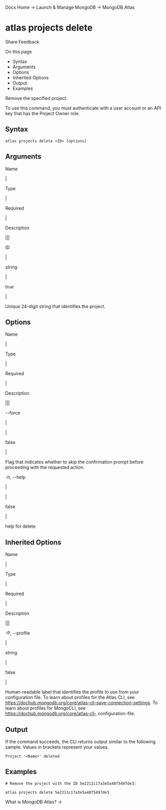 Docs Home → Launch & Manage MongoDB → MongoDB Atlas

# atlas projects delete

Share Feedback

On this page

  * Syntax
  * Arguments
  * Options
  * Inherited Options
  * Output
  * Examples

Remove the specified project.

To use this command, you must authenticate with a user account or an API key
that has the Project Owner role.

## Syntax

    
    
    atlas projects delete <ID> [options]  
      
  
## Arguments

Name

|

Type

|

Required

|

Description  
  
|||  
  
ID

|

string

|

true

|

Unique 24-digit string that identifies the project.  
  
## Options

Name

|

Type

|

Required

|

Description  
  
|||  
  
\--force

|

|

false

|

Flag that indicates whether to skip the confirmation prompt before proceeding
with the requested action.  
  
-h, --help

|

|

false

|

help for delete  
  
## Inherited Options

Name

|

Type

|

Required

|

Description  
  
|||  
  
-P, --profile

|

string

|

false

|

Human-readable label that identifies the profile to use from your
configuration file. To learn about profiles for the Atlas CLI, see
https://dochub.mongodb.org/core/atlas-cli-save-connection-settings. To learn
about profiles for MongoCLI, see https://dochub.mongodb.org/core/atlas-cli-
configuration-file.  
  
## Output

If the command succeeds, the CLI returns output similar to the following
sample. Values in brackets represent your values.

    
    
    Project '<Name>' deleted  
      
  
## Examples

    
    
    # Remove the project with the ID 5e2211c17a3e5a48f5497de3:  
      
    atlas projects delete 5e2211c17a3e5a48f5497de3  
  
What is MongoDB Atlas? →

